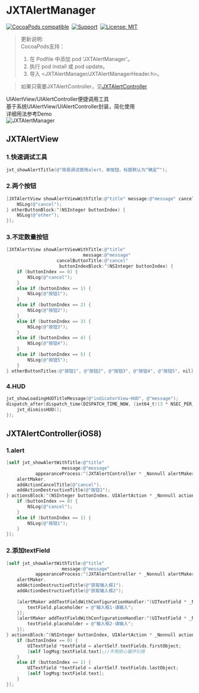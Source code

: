 # JXTAlertManager

[![CocoaPods compatible](https://img.shields.io/cocoapods/v/JXTAlertManager.svg?style=flat)](https://cocoapods.org/pods/JXTAlertManager)&nbsp;
[![Support](https://img.shields.io/badge/support-iOS%208%2B%20-green.svg?style=flat)](https://www.apple.com/nl/ios/)&nbsp;
[![License: MIT](https://img.shields.io/cocoapods/l/JXTAlertManager.svg?style=flat)](http://opensource.org/licenses/MIT)


> 更新说明:  
> CocoaPods支持：  
> 1. 在 Podfile 中添加 pod 'JXTAlertManager'。  
> 2. 执行 pod install 或 pod update。  
> 3. 导入 \<JXTAlertManager/JXTAlertManagerHeader.h\>。   


> 如果只需要JXTAlertController，见[JXTAlertController](https://github.com/kukumaluCN/JXTAlertController)


UIAlertView/UIAlertController便捷调用工具  
基于系统UIAlertView/UIAlertController封装，简化使用  
详细用法参考Demo  
![JXTAlertManager](https://github.com/kukumaluCN/JXTAlertManager/blob/master/JXTAlertManager.png)

## JXTAlertView

### 1.快速调试工具
```objective-c
jxt_showAlertTitle(@"简易调试使用alert，单按钮，标题默认为“确定”");
```

### 2.两个按钮
```objective-c
[JXTAlertView showAlertViewWithTitle:@"title" message:@"message" cancelButtonTitle:@"cancel" otherButtonTitle:@"other" cancelButtonBlock:^(NSInteger buttonIndex) {
	NSLog(@"cancel");
} otherButtonBlock:^(NSInteger buttonIndex) {
	NSLog(@"other");
}];

```

### 3.不定数量按钮
```objective-c
[JXTAlertView showAlertViewWithTitle:@"title"
                             message:@"message"
                   cancelButtonTitle:@"cancel"
                    buttonIndexBlock:^(NSInteger buttonIndex) {
    if (buttonIndex == 0) {
        NSLog(@"cancel");
    }
    else if (buttonIndex == 1) {
        NSLog(@"按钮1");
    }
    else if (buttonIndex == 2) {
        NSLog(@"按钮2");
    }
    else if (buttonIndex == 3) {
        NSLog(@"按钮3");
    }
    else if (buttonIndex == 4) {
        NSLog(@"按钮4");
    }
    else if (buttonIndex == 5) {
        NSLog(@"按钮5");
    }
} otherButtonTitles:@"按钮1", @"按钮2", @"按钮3", @"按钮4", @"按钮5", nil];
```

### 4.HUD
```objective-c
jxt_showLoadingHUDTitleMessage(@"indicatorView-HUD", @"message");  
dispatch_after(dispatch_time(DISPATCH_TIME_NOW, (int64_t)(3 * NSEC_PER_SEC)), dispatch_get_main_queue(), ^{
	jxt_dismissHUD();
});
```


## JXTAlertController(iOS8)

### 1.alert
```objective-c
[self jxt_showAlertWithTitle:@"title"
                     message:@"message"
           appearanceProcess:^(JXTAlertController * _Nonnull alertMaker) {
    alertMaker.
    addActionCancelTitle(@"cancel").
    addActionDestructiveTitle(@"按钮1");
} actionsBlock:^(NSInteger buttonIndex, UIAlertAction * _Nonnull action, JXTAlertController * _Nonnull alertSelf) {
    if (buttonIndex == 0) {
        NSLog(@"cancel");
    }
    else if (buttonIndex == 1) {
        NSLog(@"按钮1");
    }
}];
```

### 2.添加textField
```objective-c
[self jxt_showAlertWithTitle:@"title"
                     message:@"message"
           appearanceProcess:^(JXTAlertController * _Nonnull alertMaker) {
    alertMaker.
    addActionDestructiveTitle(@"获取输入框1").
    addActionDestructiveTitle(@"获取输入框2");
    
    [alertMaker addTextFieldWithConfigurationHandler:^(UITextField * _Nonnull textField) {
        textField.placeholder = @"输入框1-请输入";
    }];
    [alertMaker addTextFieldWithConfigurationHandler:^(UITextField * _Nonnull textField) {
        textField.placeholder = @"输入框2-请输入";
    }];
} actionsBlock:^(NSInteger buttonIndex, UIAlertAction * _Nonnull action, JXTAlertController * _Nonnull alertSelf) {
    if (buttonIndex == 0) {
        UITextField *textField = alertSelf.textFields.firstObject;
        [self logMsg:textField.text];//不用担心循环引用
    }
    else if (buttonIndex == 1) {
        UITextField *textField = alertSelf.textFields.lastObject;
        [self logMsg:textField.text];
    }
}];
```
